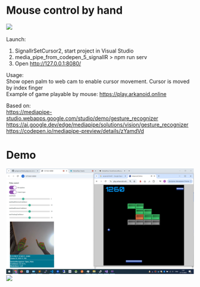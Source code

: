 
# Mouse control by hand  

![](demo/demo_1.gif) 

Launch:  
1. SignalIrSetCursor2, start project in Visual Studio  
2. media_pipe_from_codepen_5_signalIR > npm run serv  
3. Open http://127.0.0.1:8080/  
   
Usage:  
Show open palm to web cam to enable cursor movement. Cursor is moved by index finger    
Example of game playable by mouse: https://play.arkanoid.online   

Based on:  
https://mediapipe-studio.webapps.google.com/studio/demo/gesture_recognizer  
https://ai.google.dev/edge/mediapipe/solutions/vision/gesture_recognizer  
https://codepen.io/mediapipe-preview/details/zYamdVd  

# Demo

![](demo/demo_1.png)  
![](demo/demo_1.gif)  
